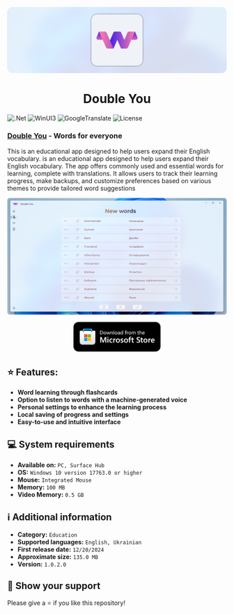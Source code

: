 ![Double You hero image](https://github.com/HERN1k/DoubleYou/blob/main/DoubleYou/README_Images/Double_You_hero_image.png?raw=true)

<h1 align="center">
    Double You
</h1>

<p>
<img alt=".Net" src="https://img.shields.io/badge/.NET-5C2D91?style=for-the-badge&logo=.net&logoColor=white" height="25px" />

<img alt="WinUI3" src="https://img.shields.io/badge/WinUI 3-purple.svg?style=for-the-badge&logo=cssdesignawards&logoColor=white" height="25px" />

<img alt="GoogleTranslate" src="https://img.shields.io/badge/Google-blue.svg?style=for-the-badge&logo=googletranslate&logoColor=white" height="25px" />

<img alt="License" src="https://img.shields.io/badge/license-MIT-blue.svg?style=for-the-badge" height="25px" />
</p>

### **[Double You](https://apps.microsoft.com/detail/9N2CC7VK03X6)** - Words for everyone

This is an educational app designed to help users expand their English vocabulary. is an educational app designed to help users expand their English vocabulary. 
The app offers commonly used and essential words for learning, complete with translations. 
It allows users to track their learning progress, make backups, and customize preferences 
based on various themes to provide tailored word suggestions

<p align="center">
<img src="/DoubleYou/README_Images/Double_You_app_image.png" alt="Double You" width="600"/>
</p>
<p align="center">
<a href="https://apps.microsoft.com/detail/9N2CC7VK03X6">
	<img alt="Store badge" src="https://github.com/microsoft/WinUI-Gallery/raw/main/README_Images/storeBadge.png" width="200"/>
</a>
</p>

## ⭐ Features:

- **Word learning through flashcards**
- **Option to listen to words with a machine-generated voice**
- **Personal settings to enhance the learning process**
- **Local saving of progress and settings**
- **Easy-to-use and intuitive interface**

## 💻 System requirements

- **Available on:** `PC, Surface Hub`
- **OS:** `Windows 10 version 17763.0 or higher`
- **Mouse:** `Integrated Mouse`
- **Memory:** `100 MB`
- **Video Memory:** `0.5 GB`

## ℹ️ Additional information

- **Category:** `Education`
- **Supported languages:** `English, Ukrainian`
- **First release date:** `12/20/2024`
- **Approximate size:** `135.0 MB`
- **Version:** `1.0.2.0`

## 🤩 Show your support

<p>Please give a ⭐ if you like this repository!</p>







